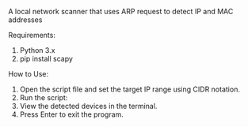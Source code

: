 A local network scanner that uses ARP request to detect IP and MAC addresses

Requirements:
1. Python 3.x
2. pip install scapy

How to Use:
1. Open the script file and set the target IP range using CIDR notation.
2. Run the script:
3. View the detected devices in the terminal.
4. Press Enter to exit the program.
